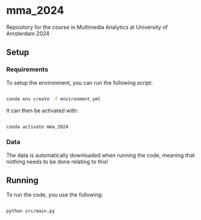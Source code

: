 # **mma_2024**

Repository for the course in Multimedia Analytics at University of Amsterdam 2024


## **Setup**

### **Requirements**

To setup the environment, you can run the following script:

```sh

conda env create -f environment.yml

```

It can then be activated with:

```sh

conda activate mma_2024

```

### **Data**

The data is automatically downloaded when running the code, meaning that nothing needs to be done relating to this!


## **Running**

To run the code, you use the following:

```sh

python src/main.py

```
